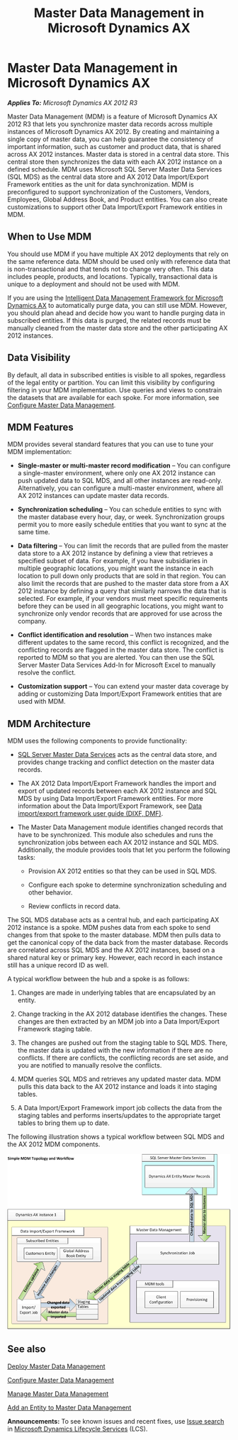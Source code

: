 ﻿---
title: Master Data Management in Microsoft Dynamics AX
TOCTitle: Master Data Management in Microsoft Dynamics AX
ms:assetid: c6c0d477-625d-445a-9afc-96f2ce7301b8
ms:mtpsurl: https://technet.microsoft.com/en-us/library/Dn720451(v=AX.60)
ms:contentKeyID: 62224158
ms.date: 04/25/2014
mtps_version: v=AX.60
---

# Master Data Management in Microsoft Dynamics AX 


_**Applies To:** Microsoft Dynamics AX 2012 R3_

Master Data Management (MDM) is a feature of Microsoft Dynamics AX 2012 R3 that lets you synchronize master data records across multiple instances of Microsoft Dynamics AX 2012. By creating and maintaining a single copy of master data, you can help guarantee the consistency of important information, such as customer and product data, that is shared across AX 2012 instances. Master data is stored in a central data store. This central store then synchronizes the data with each AX 2012 instance on a defined schedule. MDM uses Microsoft SQL Server Master Data Services (SQL MDS) as the central data store and AX 2012 Data Import/Export Framework entities as the unit for data synchronization. MDM is preconfigured to support synchronization of the Customers, Vendors, Employees, Global Address Book, and Product entities. You can also create customizations to support other Data Import/Export Framework entities in MDM.

## When to Use MDM

You should use MDM if you have multiple AX 2012 deployments that rely on the same reference data. MDM should be used only with reference data that is non-transactional and that tends not to change very often. This data includes people, products, and locations. Typically, transactional data is unique to a deployment and should not be used with MDM.

If you are using the [Intelligent Data Management Framework for Microsoft Dynamics AX](microsoft-dynamics-ax-intelligent-data-management-framework-idmf.md) to automatically purge data, you can still use MDM. However, you should plan ahead and decide how you want to handle purging data in subscribed entities. If this data is purged, the related records must be manually cleaned from the master data store and the other participating AX 2012 instances.

## Data Visibility

By default, all data in subscribed entities is visible to all spokes, regardless of the legal entity or partition. You can limit this visibility by configuring filtering in your MDM implementation. Use queries and views to constrain the datasets that are available for each spoke. For more information, see [Configure Master Data Management](configure-master-data-management.md).

## MDM Features

MDM provides several standard features that you can use to tune your MDM implementation:

  - **Single-master or multi-master record modification** – You can configure a single-master environment, where only one AX 2012 instance can push updated data to SQL MDS, and all other instances are read-only. Alternatively, you can configure a multi-master environment, where all AX 2012 instances can update master data records.

  - **Synchronization scheduling** – You can schedule entities to sync with the master database every hour, day, or week. Synchronization groups permit you to more easily schedule entities that you want to sync at the same time.

  - **Data filtering** – You can limit the records that are pulled from the master data store to a AX 2012 instance by defining a view that retrieves a specified subset of data. For example, if you have subsidiaries in multiple geographic locations, you might want the instance in each location to pull down only products that are sold in that region. You can also limit the records that are pushed to the master data store from a AX 2012 instance by defining a query that similarly narrows the data that is selected. For example, if your vendors must meet specific requirements before they can be used in all geographic locations, you might want to synchronize only vendor records that are approved for use across the company.

  - **Conflict identification and resolution** – When two instances make different updates to the same record, this conflict is recognized, and the conflicting records are flagged in the master data store. The conflict is reported to MDM so that you are alerted. You can then use the SQL Server Master Data Services Add-In for Microsoft Excel to manually resolve the conflict.

  - **Customization support** – You can extend your master data coverage by adding or customizing Data Import/Export Framework entities that are used with MDM.

## MDM Architecture

MDM uses the following components to provide functionality:

  - [SQL Server Master Data Services](http://go.microsoft.com/fwlink/?linkid=393133%26clcid=0x409) acts as the central data store, and provides change tracking and conflict detection on the master data records.

  - The AX 2012 Data Import/Export Framework handles the import and export of updated records between each AX 2012 instance and SQL MDS by using Data Import/Export Framework entities. For more information about the Data Import/Export Framework, see [Data import/export framework user guide (DIXF, DMF)](data-import-export-framework-user-guide-dixf-dmf.md).

  - The Master Data Management module identifies changed records that have to be synchronized. This module also schedules and runs the synchronization jobs between each AX 2012 instance and SQL MDS. Additionally, the module provides tools that let you perform the following tasks:
    
      - Provision AX 2012 entities so that they can be used in SQL MDS.
    
      - Configure each spoke to determine synchronization scheduling and other behavior.
    
      - Review conflicts in record data.

The SQL MDS database acts as a central hub, and each participating AX 2012 instance is a spoke. MDM pushes data from each spoke to send changes from that spoke to the master database. MDM then pulls data to get the canonical copy of the data back from the master database. Records are correlated across SQL MDS and the AX 2012 instances, based on a shared natural key or primary key. However, each record in each instance still has a unique record ID as well.

A typical workflow between the hub and a spoke is as follows:

1.  Changes are made in underlying tables that are encapsulated by an entity.

2.  Change tracking in the AX 2012 database identifies the changes. These changes are then extracted by an MDM job into a Data Import/Export Framework staging table.

3.  The changes are pushed out from the staging table to SQL MDS. There, the master data is updated with the new information if there are no conflicts. If there are conflicts, the conflicting records are set aside, and you are notified to manually resolve the conflicts.

4.  MDM queries SQL MDS and retrieves any updated master data. MDM pulls this data back to the AX 2012 instance and loads it into staging tables.

5.  A Data Import/Export Framework import job collects the data from the staging tables and performs inserts/updates to the appropriate target tables to bring them up to date.

The following illustration shows a typical workflow between SQL MDS and the AX 2012 MDM components.

![MDM components and the basic workflow between them](images/Dn720451.MDMtopology(AX.60).gif "MDM components and the basic workflow between them")

## See also

[Deploy Master Data Management](deploy-master-data-management.md)

[Configure Master Data Management](configure-master-data-management.md)

[Manage Master Data Management](manage-master-data-management.md)

[Add an Entity to Master Data Management](add-an-entity-to-master-data-management.md)

  
**Announcements:** To see known issues and recent fixes, use [Issue search](http://go.microsoft.com/fwlink/?linkid=389258) in [Microsoft Dynamics Lifecycle Services](http://go.microsoft.com/fwlink/?linkid=306505) (LCS).

